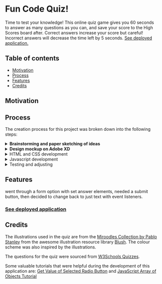 # Fun Code Quiz!
Time to test your knowledge! This online quiz game gives you 60 seconds to answer as many questions as you can, and save your score to the High Scores board after. Correct answers increase your score but careful! Incorrect answers will decrease the time left by 5 seconds.
[See deployed application.](https://ferwicker.github.io/code-quiz/)

## Table of contents
  - [Motivation](#motivation)
  - [Process](#process)
  - [Features](#features)
  - [Credits](#credits)

## Motivation


## Process
The creation process for this project was broken down into the following steps:
  <details><summary><b>Brainstorming and paper sketching of ideas</b></summary>
As with every project, the first step is doing some brainstorming about possible approaches and putting some ideas down on paper as rough (very rough!) sketches.<br>
This step is essential to create a roadmap for the rest of the project's development, and to get an idea of what the layout will look like.
[images]
</details>

  <details><summary><b>Design mockup on Adobe XD</b></summary>
  As a designer,this is the most fun part! It is where I get to define what the final project will look like (although it is open to changes as becomes necessary). In this step I experiment with colours, images and layouts before ever writing a line of code, and save a ton of time!
  ![XD Mockup](assets/readme-images/XD-design.jpg)
  </details>

<details><summary>HTML and CSS development</summary>
  content</details>

<details><summary>Javascript development</summary>
  content</details> 
  
  <details><summary>Testing and adjusting</summary>
  content</details> 
  

## Features

went through a form option with set answer elements, needed a submit button, then decided to change back to just text with event listeners.

### [See deployed application](https://ferwicker.github.io/code-quiz/)

## Credits
The illustrations used in the quiz are from the [Miroodles Collection by Pablo Stanley](https://blush.design/collections/miroodles) from the awesome illustration resource library [Blush](https://blush.design/). The colour scheme was also inspired by the illustrations.

The questions for the quiz were sourced from [W3Schools Quizzes](https://www.w3schools.com/quiztest/).

Some valuable tutorials that were helpful during the development of this application are:
[Get Value of Selected Radio Button](https://www.dyn-web.com/tutorials/forms/radio/get-selected.php) and
[JavaScript Array of Objects Tutorial](https://www.freecodecamp.org/news/javascript-array-of-objects-tutorial-how-to-create-update-and-loop-through-objects-using-js-array-methods/)